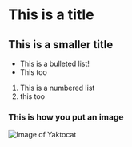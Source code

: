 # This is a title
## This is a smaller title

- This is a bulleted list!
- This too

1. This is a numbered list
2. this too

### This is how you put an image
![Image of Yaktocat](https://octodex.github.com/images/yaktocat.png)
